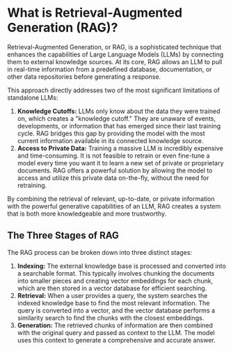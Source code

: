 # What is Retrieval-Augmented Generation (RAG)?

Retrieval-Augmented Generation, or RAG, is a sophisticated technique that enhances the capabilities of Large Language Models (LLMs) by connecting them to external knowledge sources. At its core, RAG allows an LLM to pull in real-time information from a predefined database, documentation, or other data repositories before generating a response.

This approach directly addresses two of the most significant limitations of standalone LLMs:

1.  **Knowledge Cutoffs:** LLMs only know about the data they were trained on, which creates a "knowledge cutoff." They are unaware of events, developments, or information that has emerged since their last training cycle. RAG bridges this gap by providing the model with the most current information available in its connected knowledge source.
2.  **Access to Private Data:** Training a massive LLM is incredibly expensive and time-consuming. It is not feasible to retrain or even fine-tune a model every time you want it to learn a new set of private or proprietary documents. RAG offers a powerful solution by allowing the model to access and utilize this private data on-the-fly, without the need for retraining.

By combining the retrieval of relevant, up-to-date, or private information with the powerful generative capabilities of an LLM, RAG creates a system that is both more knowledgeable and more trustworthy.

## The Three Stages of RAG

The RAG process can be broken down into three distinct stages:

1.  **Indexing:** The external knowledge base is processed and converted into a searchable format. This typically involves chunking the documents into smaller pieces and creating vector embeddings for each chunk, which are then stored in a vector database for efficient searching.
2.  **Retrieval:** When a user provides a query, the system searches the indexed knowledge base to find the most relevant information. The query is converted into a vector, and the vector database performs a similarity search to find the chunks with the closest embeddings.
3.  **Generation:** The retrieved chunks of information are then combined with the original query and passed as context to the LLM. The model uses this context to generate a comprehensive and accurate answer.
